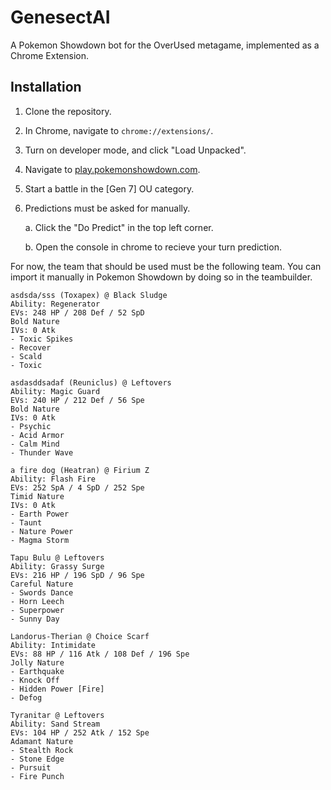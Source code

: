 # GenesectAI
A Pokemon Showdown bot for the OverUsed metagame, implemented as a Chrome Extension.

## Installation
1. Clone the repository.
2. In Chrome, navigate to `chrome://extensions/`. 
3. Turn on developer mode, and click "Load Unpacked".
4. Navigate to [play.pokemonshowdown.com](play.pokemonshowdown.com).
5. Start a battle in the [Gen 7] OU category. 
6. Predictions must be asked for manually.

    a. Click the "Do Predict" in the top left corner.
    
    b. Open the console in chrome to recieve your turn prediction. 

For now, the team that should be used must be the following team. You can import it manually in Pokemon Showdown by doing so in the teambuilder.

```
asdsda/sss (Toxapex) @ Black Sludge  
Ability: Regenerator  
EVs: 248 HP / 208 Def / 52 SpD  
Bold Nature  
IVs: 0 Atk  
- Toxic Spikes  
- Recover  
- Scald  
- Toxic  

asdasddsadaf (Reuniclus) @ Leftovers  
Ability: Magic Guard  
EVs: 240 HP / 212 Def / 56 Spe  
Bold Nature  
IVs: 0 Atk  
- Psychic  
- Acid Armor  
- Calm Mind  
- Thunder Wave  

a fire dog (Heatran) @ Firium Z  
Ability: Flash Fire  
EVs: 252 SpA / 4 SpD / 252 Spe  
Timid Nature  
IVs: 0 Atk  
- Earth Power  
- Taunt  
- Nature Power  
- Magma Storm  

Tapu Bulu @ Leftovers  
Ability: Grassy Surge  
EVs: 216 HP / 196 SpD / 96 Spe  
Careful Nature  
- Swords Dance  
- Horn Leech  
- Superpower  
- Sunny Day  

Landorus-Therian @ Choice Scarf  
Ability: Intimidate  
EVs: 88 HP / 116 Atk / 108 Def / 196 Spe  
Jolly Nature  
- Earthquake  
- Knock Off  
- Hidden Power [Fire]  
- Defog  

Tyranitar @ Leftovers  
Ability: Sand Stream  
EVs: 104 HP / 252 Atk / 152 Spe  
Adamant Nature  
- Stealth Rock  
- Stone Edge  
- Pursuit  
- Fire Punch  

```
